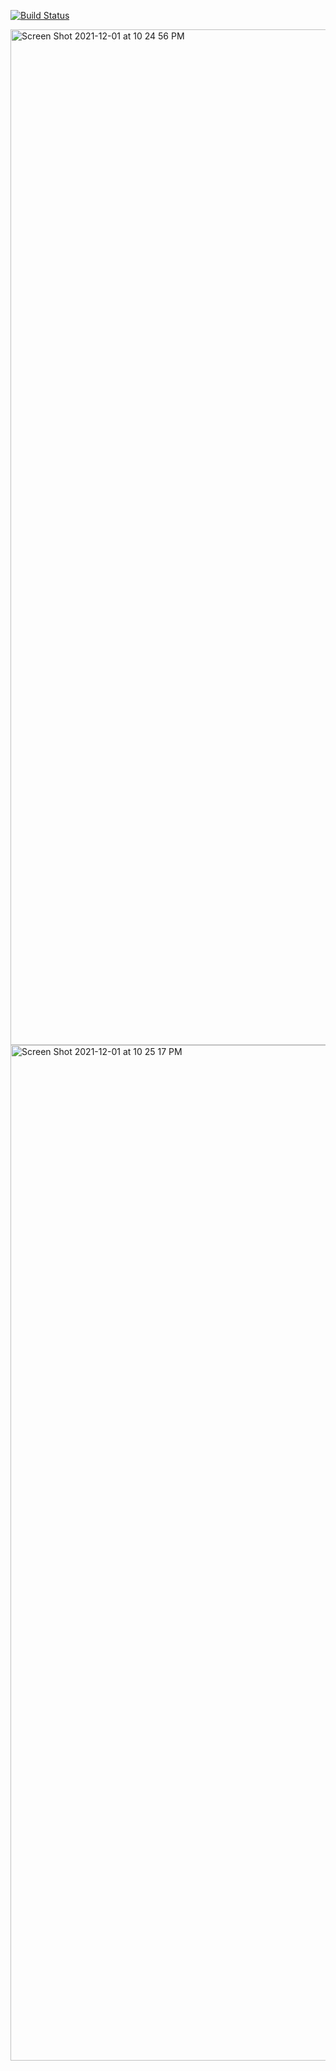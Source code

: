[![Build Status](https://app.travis-ci.com/nayeemkamal/calc2.svg?branch=main)](https://app.travis-ci.com/nayeemkamal/calc2)


<img width="1625" alt="Screen Shot 2021-12-01 at 10 24 56 PM" src="https://user-images.githubusercontent.com/33039967/144352305-2743bd10-79d2-454a-927e-3734b48899b4.png">
<img width="1625" alt="Screen Shot 2021-12-01 at 10 25 17 PM" src="https://user-images.githubusercontent.com/33039967/144352345-4432e373-6f95-4a17-8d90-436199d9c633.png">
